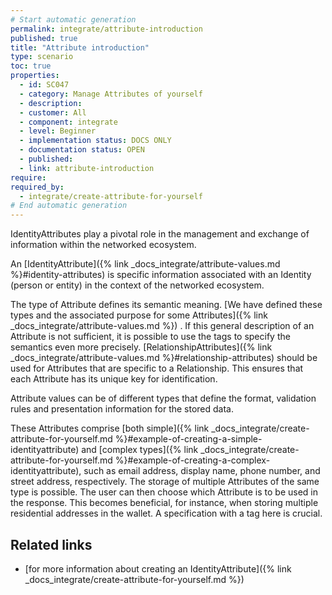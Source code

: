 ```yaml
---
# Start automatic generation
permalink: integrate/attribute-introduction
published: true
title: "Attribute introduction"
type: scenario
toc: true
properties:
  - id: SC047
  - category: Manage Attributes of yourself
  - description:
  - customer: All
  - component: integrate
  - level: Beginner
  - implementation status: DOCS ONLY
  - documentation status: OPEN
  - published:
  - link: attribute-introduction
require:
required_by:
  - integrate/create-attribute-for-yourself
# End automatic generation
---
```


IdentityAttributes play a pivotal role in the management and exchange of information within the networked ecosystem.

An [IdentityAttribute]({% link _docs_integrate/attribute-values.md %}#identity-attributes) is specific information associated with an Identity (person or entity) in the context of the networked ecosystem.

The type of Attribute defines its semantic meaning. [We have defined these types and the associated purpose for some Attributes]({% link _docs_integrate/attribute-values.md %}) . If this general description of an Attribute is not sufficient, it is possible to use the tags to specify the semantics even more precisely. [RelationshipAttributes]({% link _docs_integrate/attribute-values.md %}#relationship-attributes) should be used for Attributes that are specific to a Relationship. This ensures that each Attribute has its unique key for identification.

Attribute values can be of different types that define the format, validation rules and presentation information for the stored data.

These Attributes comprise [both simple]({% link _docs_integrate/create-attribute-for-yourself.md %}#example-of-creating-a-simple-identityattribute) and [complex types]({% link _docs_integrate/create-attribute-for-yourself.md %}#example-of-creating-a-complex-identityattribute), such as email address, display name, phone number, and street address, respectively.
The storage of multiple Attributes of the same type is possible. The user can then choose which Attribute is to be used in the response. This becomes beneficial, for instance, when storing multiple residential addresses in the wallet. A specification with a tag here is crucial.

## Related links

- [for more information about creating an IdentityAttribute]({% link _docs_integrate/create-attribute-for-yourself.md %})
